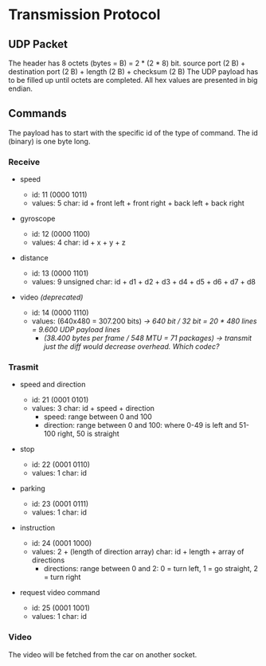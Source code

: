 # Transmission Protocol

## UDP Packet
The header has 8 octets (bytes = B) = 2 * (2 * 8) bit. source port (2 B) + destination port (2 B) + length (2 B) + checksum (2 B)
The UDP payload has to be filled up until octets are completed. All hex values are presented in big endian.


## Commands
The payload has to start with the specific id of the type of command. The id (binary) is one byte long. 

### Receive
* speed 
	* id: 11 (0000 1011)
	* values: 5 char: id + front left + front right + back left + back right

* gyroscope
	* id: 12 (0000 1100)
	* values: 4 char: id + x + y + z

* distance
	* id: 13 (0000 1101)
	* values: 9 unsigned char: id + d1 + d2 + d3 + d4 + d5 + d6 + d7 + d8

* video *(deprecated)*
	* id: 14 (0000 1110)
	* values: (640x480 = 307.200 bits) <i>-> 640 bit / 32 bit = 20 * 480 lines = 9.600 UDP payload lines</i>
		* <i>(38.400 bytes per frame / 548 MTU = 71 packages) -> transmit just the diff would decrease overhead. Which codec?</i>


### Trasmit
* speed and direction
	* id: 21 (0001 0101)
	* values: 3 char: id + speed + direction
		* speed: range between 0 and 100
		* direction: range between 0 and 100: where 0-49 is left and 51-100 right, 50 is straight

* stop
	* id: 22 (0001 0110)
	* values: 1 char: id

* parking
	* id: 23 (0001 0111)
	* values: 1 char: id

* instruction
	* id: 24 (0001 1000)
	* values: 2 + (length of direction array) char: id + length + array of directions
		* directions: range between 0 and 2: 0 = turn left, 1 = go straight, 2 = turn right

* request video command
	* id: 25 (0001 1001)
	* values: 1 char: id

### Video
The video will be fetched from the car on another socket. 
